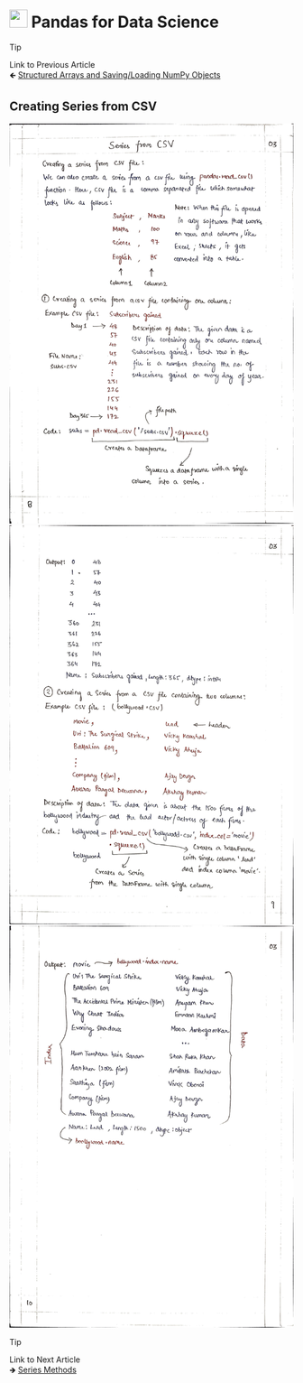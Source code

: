 # <picture> <source srcset="https://pandas.pydata.org/static/img/pandas_mark_white.svg" type="image/webp"> <img src="https://pandas.pydata.org/static/img/pandas_mark_white.svg" width="32" height="32"> </picture> Pandas for Data Science 
> [!TIP]  
> Link to Previous Article  
> 🡸 [Structured Arrays and Saving/Loading NumPy Objects](/Numpy/Articles/100_structured_arrays.md)

## Creating Series from CSV

![Page 1](../Resources/Images/103_01.jpeg)
![Page 2](../Resources/Images/103_02.jpeg)
![Page 3](../Resources/Images/103_03.jpeg)

> [!TIP]  
> Link to Next Article  
> 🡺 [Series Methods](../Articles/104_series_methods.md)